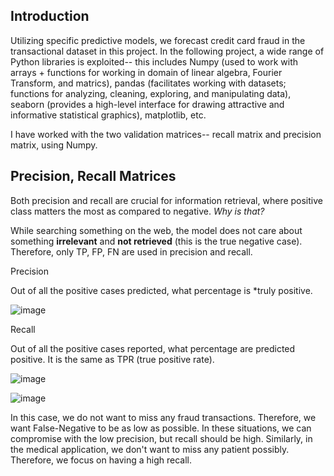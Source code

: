 ## Introduction

Utilizing specific predictive models, we forecast credit card fraud in the transactional dataset in this project. In the following project, a wide range of Python libraries is exploited-- this includes Numpy (used to work with arrays + functions for working in domain of linear algebra, Fourier Transform, and matrics), pandas (facilitates working with datasets; functions for analyzing, cleaning, exploring, and manipulating data), seaborn (provides a high-level interface for drawing attractive and informative statistical graphics), matplotlib, etc.

I have worked with the two validation matrices-- recall matrix and precision matrix, using Numpy. 
 
 

## Precision, Recall Matrices

Both precision and recall are crucial for information retrieval, where positive class matters the most as compared to negative. _Why is that?_

While searching something on the web, the model does not care about something **irrelevant** and **not retrieved** (this is the true negative case). Therefore, only TP, FP, FN are used in precision and recall. 

Precision

Out of all the positive cases predicted, what percentage is *truly positive. 

![image](https://github.com/user-attachments/assets/6c87aa0b-a1c9-4bcb-a3b5-83fbef5f5e8e)



Recall

Out of all the positive cases reported, what percentage are predicted positive. It is the same as TPR (true positive rate). 

![image](https://github.com/user-attachments/assets/953a7354-d8fc-45b4-8899-935670334ae4)



![image](https://github.com/user-attachments/assets/745d9094-03c0-48e8-bac9-8319c28d942f)

In this case, we do not want to miss any fraud transactions. Therefore, we want False-Negative to be as low as possible. In these situations, we can compromise with the low precision, but recall should be high. Similarly, in the medical application, we don't want to miss any patient possibly. Therefore, we focus on having a high recall. 
